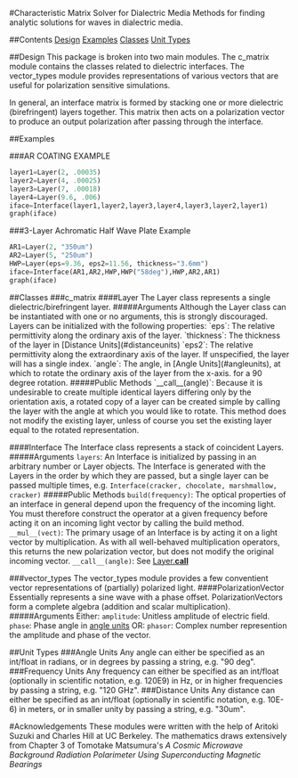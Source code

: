 #Characteristic Matrix Solver for Dialectric Media
Methods for finding analytic solutions for waves in dialectric media.

##Contents
[Design](#design)
[Examples](#examples)
[Classes](#classes)
[Unit Types](#unittypes)

<a name="design" />
##Design
This package is broken into two main modules. The c_matrix module contains
the classes related to dielectric interfaces. The vector_types module provides
representations of various vectors that are useful for polarization sensitive
simulations.

In general, an interface matrix is formed by stacking one or more dielectric
(birefringent) layers together. This matrix then acts on a polarization vector
to produce an output polarization after passing through the interface.

<a name="examples" />
##Examples

###AR COATING EXAMPLE
```python
layer1=Layer(2, .00035)
layer2=Layer(4, .00025)
layer3=Layer(7, .00018)
layer4=Layer(9.6, .006)
iface=Interface(layer1,layer2,layer3,layer4,layer3,layer2,layer1)
graph(iface)
```

###3-Layer Achromatic Half Wave Plate Example
```python
AR1=Layer(2, "350um")
AR2=Layer(5, "250um")
HWP=Layer(eps=9.36, eps2=11.56, thickness="3.6mm")
iface=Interface(AR1,AR2,HWP,HWP("58deg"),HWP,AR2,AR1)
graph(iface)
```

<a name="classes" />
##Classes
###c_matrix
####Layer
The Layer class represents a single dielectric/birefringent layer.
#####Arguments
Although the Layer class can be instantiated with one or no arguments, this is
strongly discouraged. Layers can be initialized with the following properties:
`eps`: The relative permittivity along the ordinary axis of the layer.
`thickness`: The thickness of the layer in [Distance Units](#distanceunits)
`eps2`: The relative permittivity along the extraordinary axis of the layer. If
unspecified, the layer will has a single index.
`angle`: The angle, in [Angle Units](#angleunits), at which to rotate the ordinary axis of the layer
from the x-axis.
for a 90 degree rotation.
#####Public Methods
<a name="layercall" />
`__call__(angle)`: Because it is undesirable to create multiple identical layers
differing only by the orientation axis, a rotated copy of a layer can be created
simple by calling the layer with the angle at which you would like to rotate.
This method does not modify the existing layer, unless of course you set the
existing layer equal to the rotated representation.

####Interface
The Interface class represents a stack of coincident Layers.
#####Arguments
`layers`: An Interface is initialized by passing in an arbitrary number or Layer
objects. The Interface is generated with the Layers in the order by which they
are passed, but a single layer can be passed multiple times, e.g. 
`Interface(cracker, chocolate, marshmallow, cracker)`
#####Public Methods
`build(frequency)`: The optical properties of an interface in general depend upon
the frequency of the incoming light. You must therefore construct the operator
at a given frequency before acting it on an incoming light vector by calling
the build method.
`__mul__(vect)`: The primary usage of an Interface is by acting it on a light
vector by multiplication. As with all well-behaved multiplication operators,
this returns the new polarization vector, but does not modify the original
incoming vector.
`__call__(angle)`: See [Layer.__call__](#layercall)

###vector_types
The vector_types module provides a few conventient vector representations of
(partially) polarized light. 
####PolarizationVector
Essentially represents a sine wave with a phase offset. PolarizationVectors
form a complete algebra (addition and scalar multiplication).
#####Arguments
Either:
`amplitude`: Unitless amplitude of electric field.
`phase`: Phase angle in [angle units](#angleunits)
OR:
`phasor`: Complex number represention the amplitude and phase of the vector.

<a name="unittypes" />
##Unit Types
<a name="angleunits" />
###Angle Units
Any angle can either be specified as an int/float in radians, or in degrees by
passing a string, e.g. "90 deg".
<a name="frequencyunits" />
###Frequency Units
Any frequency can either be specified as an int/float (optionally in scientific
notation, e.g. 120E9) in Hz, or in higher frequencies by passing a string, e.g.
"120 GHz".
<a name="distanceunits" />
###Distance Units
Any distance can either be specified as an int/float (optionally in scientific
notation, e.g. 10E-6) in meters, or in smaller unity by passing a string, e.g.
"30um".

#Acknowledgements
These modules were written with the help of Aritoki Suzuki and Charles Hill at UC Berkeley.
The mathematics draws extensively from Chapter 3 of Tomotake Matsumura's *A Cosmic Microwave Background Radiation Polarimeter Using Superconducting Magnetic Bearings*
